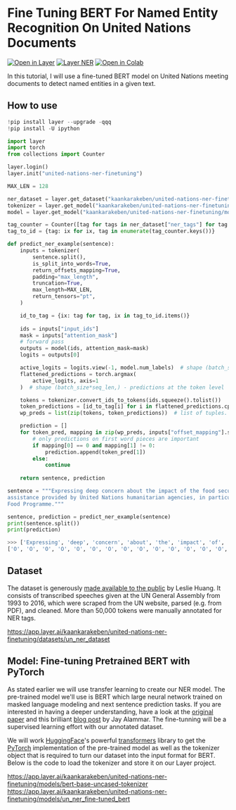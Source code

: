# Fine Tuning BERT For Named Entity Recognition On United Nations Documents

[![Open in Layer](https://development.layer.co/assets/badge.svg)](https://app.layer.ai/kaankarakeben/united-nations-ner-finetuning)
[![Layer NER](https://badgen.net/badge/icon/github?icon=github&label)](https://github.com/kaankarakeben/layer_ner)
[![Open in Colab](https://colab.research.google.com/assets/colab-badge.svg)](https://colab.research.google.com/drive/1zkmCzzdOt4suAEPdQqN6uIWIHXTP-hNn?)

In this tutorial, I will use a fine-tuned BERT model on United Nations meeting documents to detect named entities in a given text.

## How to use

``` Python
!pip install layer --upgrade -qqq
!pip install -U ipython

import layer
import torch
from collections import Counter

layer.login()
layer.init("united-nations-ner-finetuning")

MAX_LEN = 128

ner_dataset = layer.get_dataset("kaankarakeben/united-nations-ner-finetuning/datasets/un_ner_dataset:1.4").to_pandas()
tokenizer = layer.get_model("kaankarakeben/united-nations-ner-finetuning/models/bert-base-uncased-tokenizer:1.3").get_train()
model = layer.get_model("kaankarakeben/united-nations-ner-finetuning/models/un_ner_fine-tuned_bert:1.14").get_train()

tag_counter = Counter([tag for tags in ner_dataset["ner_tags"] for tag in tags])
tag_to_id = {tag: ix for ix, tag in enumerate(tag_counter.keys())}

def predict_ner_example(sentence):
    inputs = tokenizer(
        sentence.split(),
        is_split_into_words=True,
        return_offsets_mapping=True,
        padding="max_length",
        truncation=True,
        max_length=MAX_LEN,
        return_tensors="pt",
    )

    id_to_tag = {ix: tag for tag, ix in tag_to_id.items()}
    
    ids = inputs["input_ids"]
    mask = inputs["attention_mask"]
    # forward pass
    outputs = model(ids, attention_mask=mask)
    logits = outputs[0]

    active_logits = logits.view(-1, model.num_labels)  # shape (batch_size * seq_len, num_labels)
    flattened_predictions = torch.argmax(
        active_logits, axis=1
    )  # shape (batch_size*seq_len,) - predictions at the token level

    tokens = tokenizer.convert_ids_to_tokens(ids.squeeze().tolist())
    token_predictions = [id_to_tag[i] for i in flattened_predictions.cpu().numpy()]
    wp_preds = list(zip(tokens, token_predictions))  # list of tuples. Each tuple = (wordpiece, prediction)

    prediction = []
    for token_pred, mapping in zip(wp_preds, inputs["offset_mapping"].squeeze().tolist()):
        # only predictions on first word pieces are important
        if mapping[0] == 0 and mapping[1] != 0:
            prediction.append(token_pred[1])
        else:
            continue
            
    return sentence, prediction

sentence = """Expressing deep concern about the impact of the food security crisis on the
assistance provided by United Nations humanitarian agencies, in particular the World
Food Programme."""

sentence, prediction = predict_ner_example(sentence)
print(sentence.split())
print(prediction)

>>> ['Expressing', 'deep', 'concern', 'about', 'the', 'impact', 'of', 'the', 'food', 'security', 'crisis', 'on', 'the', 'assistance', 'provided', 'by', 'United', 'Nations', 'humanitarian', 'agencies,', 'in', 'particular', 'the', 'World', 'Food', 'Programme.']
['O', 'O', 'O', 'O', 'O', 'O', 'O', 'O', 'O', 'O', 'O', 'O', 'O', 'O', 'O', 'O', 'I-ORG', 'I-ORG', 'O', 'O', 'O', 'O', 'O', 'I-ORG', 'I-ORG', 'I-LOC']
```

## Dataset

The dataset is generously [made available to the public](https://github.com/leslie-huang/UN-named-entity-recognition) by Leslie Huang. It consists of transcribed speeches given at the UN General Assembly from 1993 to 2016, which were scraped from the UN website, parsed (e.g. from PDF), and cleaned. More than 50,000 tokens were manually annotated for NER tags.

https://app.layer.ai/kaankarakeben/united-nations-ner-finetuning/datasets/un_ner_dataset

## Model: Fine-tuning Pretrained BERT with PyTorch

As stated earlier we will use transfer learning to create our NER model. The pre-trained model we'll use is BERT which large neural network trained on masked language modeling and next sentence prediction tasks. If you are interested in having a deeper understanding, have a look at the [original paper](https://arxiv.org/abs/1810.04805) and this brilliant [blog post](http://jalammar.github.io/illustrated-bert/) by Jay Alammar. The fine-tunning will be a supervised learning effort with our annotated dataset.

We will work [HuggingFace](https://huggingface.co/)'s powerful [transformers](https://github.com/huggingface/transformers) library to get the [PyTorch](https://pytorch.org/) implementation of the pre-trained model as well as the tokenizer object that is required to turn our dataset into the input format for BERT. Below is the code to load the tokenizer and store it on our Layer project.

https://app.layer.ai/kaankarakeben/united-nations-ner-finetuning/models/bert-base-uncased-tokenizer
https://app.layer.ai/kaankarakeben/united-nations-ner-finetuning/models/un_ner_fine-tuned_bert
